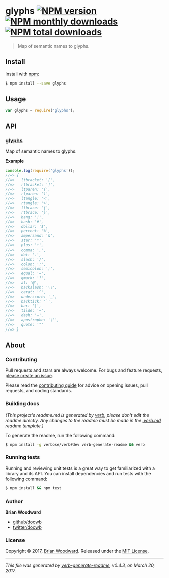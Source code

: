 # glyphs [![NPM version](https://img.shields.io/npm/v/glyphs.svg?style=flat)](https://www.npmjs.com/package/glyphs) [![NPM monthly downloads](https://img.shields.io/npm/dm/glyphs.svg?style=flat)](https://npmjs.org/package/glyphs)  [![NPM total downloads](https://img.shields.io/npm/dt/glyphs.svg?style=flat)](https://npmjs.org/package/glyphs)

> Map of semantic names to glyphs.

## Install

Install with [npm](https://www.npmjs.com/):

```sh
$ npm install --save glyphs
```

## Usage

```js
var glyphs = require('glyphs');
```

## API

### [glyphs](index.js#L53)

Map of semantic names to glyphs.

**Example**

```js
console.log(require('glyphs'));
//=> {
//=>   ltbracket: '[',
//=>   rtbracket: ']',
//=>   ltparen: '(',
//=>   rtparen: ')',
//=>   ltangle: '<',
//=>   rtangle: '>',
//=>   ltbrace: '{',
//=>   rtbrace: '}',
//=>   bang: '!',
//=>   hash: '#',
//=>   dollar: '$',
//=>   percent: '%',
//=>   ampersand: '&',
//=>   star: '*',
//=>   plus: '+',
//=>   comma: ',',
//=>   dot: '.',
//=>   slash: '/',
//=>   colon: ':',
//=>   semicolon: ';',
//=>   equal: '=',
//=>   qmark: '?',
//=>   at: '@',
//=>   backslash: '\\',
//=>   carat: '^',
//=>   underscore: '_',
//=>   backtick: '`',
//=>   bar: '|',
//=>   tilde: '~',
//=>   dash: '–',
//=>   apostrophe: '\'',
//=>   quote: '"'
//=> }
```

## About

### Contributing

Pull requests and stars are always welcome. For bugs and feature requests, [please create an issue](../../issues/new).

Please read the [contributing guide](.github/contributing.md) for advice on opening issues, pull requests, and coding standards.

### Building docs

_(This project's readme.md is generated by [verb](https://github.com/verbose/verb-generate-readme), please don't edit the readme directly. Any changes to the readme must be made in the [.verb.md](.verb.md) readme template.)_

To generate the readme, run the following command:

```sh
$ npm install -g verbose/verb#dev verb-generate-readme && verb
```

### Running tests

Running and reviewing unit tests is a great way to get familiarized with a library and its API. You can install dependencies and run tests with the following command:

```sh
$ npm install && npm test
```

### Author

**Brian Woodward**

* [github/doowb](https://github.com/doowb)
* [twitter/doowb](https://twitter.com/doowb)

### License

Copyright © 2017, [Brian Woodward](https://github.com/doowb).
Released under the [MIT License](LICENSE).

***

_This file was generated by [verb-generate-readme](https://github.com/verbose/verb-generate-readme), v0.4.3, on March 20, 2017._